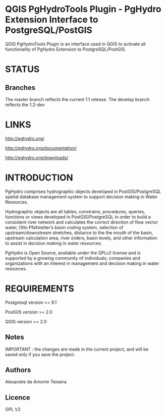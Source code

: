 # QGIS PgHydroTools Plugin - PgHydro Extension Interface to PostgreSQL/PostGIS

QGIS PgHydroTools Plugin is an interface used in QGIS to activate all functionality of PgHydro Extension to PostgreSQL/PostGIS.

# STATUS

## Branches

The master branch reflects the current 1.1 release. The develop branch reflects the 1.2-dev

# LINKS

http://pghydro.org/

http://pghydro.org/documentation/

http://pghydro.org/downloads/

# INTRODUCTION

PgHydro comprises hydrographic objects developed in PostGIS/PostgreSQL spatial database management system to support decision making in Water Resources.

Hydrographic objects are all  tables, constrains, procedures, queries, functions or views developed in PostGIS/PostgreSQL in order to build a consistent river network and calculates the correct direction of flow vector water, Otto Pfafstetter’s basin coding system, selection of  upstream/downstream stretches, distance to the the mouth of the basin, upstream calculation area, river orders, basin levels, and other information to assist in decision making in water resources.

PgHydro is Open Source, available under the GPLv2 license and is supported by a growing community of individuals, companies and organizations with an interest in management and decision making in water resources.

# REQUIREMENTS

Postgresql version >= 9.1

PostGIS version >= 2.0

QGIS version >= 2.0

## Notes

IMPORTANT : the changes are made in the current project, and will be saved only if you save the project.

## Authors

Alexandre de Amorim Teixeira

## Licence

GPL V2
